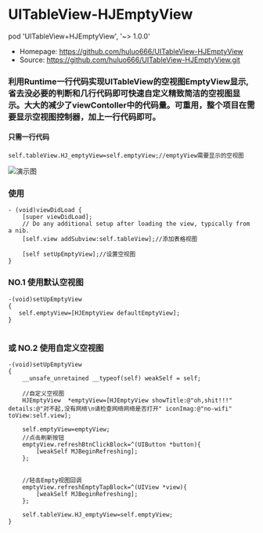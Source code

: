 # UITableView-HJEmptyView
pod 'UITableView+HJEmptyView', '~> 1.0.0'
   - Homepage: https://github.com/huluo666/UITableView-HJEmptyView
   - Source:   https://github.com/huluo666/UITableView-HJEmptyView.git
   
### 利用Runtime一行代码实现UITableView的空视图EmptyView显示,省去没必要的判断和几行代码即可快速自定义精致简洁的空视图显示。大大的减少了viewContoller中的代码量。可重用，整个项目在需要显示空视图控制器，加上一行代码即可。

#### 只需一行代码
`self.tableView.HJ_emptyView=self.emptyView;//emptyView需要显示的空视图`

![演示图](https://github.com/huluo666/UITableView-HJEmptyView/blob/master/2016_03_18_120853.gif)


### 使用
```objc
- (void)viewDidLoad {
    [super viewDidLoad];
    // Do any additional setup after loading the view, typically from a nib.
    [self.view addSubview:self.tableView];//添加表格视图
    
    [self setUpEmptyView];//设置空视图
}

```

### NO.1 使用默认空视图
```objc
-(void)setUpEmptyView
{
   self.emptyView=[HJEmptyView defaultEmptyView];
}
  
```


### 或  NO.2 使用自定义空视图
```objc
-(void)setUpEmptyView
{
    __unsafe_unretained __typeof(self) weakSelf = self;
    
    //自定义空视图
    HJEmptyView  *emptyView=[HJEmptyView showTitle:@"oh,shit!!!" details:@"对不起,没有网络\n请检查网络网络是否打开" iconImag:@"no-wifi" toView:self.view];
    
    self.emptyView=emptyView;
    //点击刷新按钮
    emptyView.refreshBtnClickBlock=^(UIButton *button){
        [weakSelf MJBeginRefreshing];
    };
    
    
    //轻击Empty视图回调
    emptyView.refreshEmptyTapBlock=^(UIView *view){
        [weakSelf MJBeginRefreshing];
    };
    
    self.tableView.HJ_emptyView=self.emptyView;
}
```

